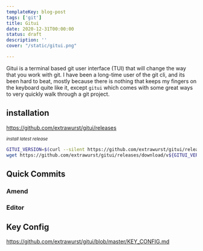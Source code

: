 ```yaml
---
templateKey: blog-post
tags: ['git']
title: Gitui
date: 2020-12-31T00:00:00
status: draft
description: ''
cover: "/static/gitui.png"

---
```


Gitui is a terminal based git user interface (TUI) that will change the way
that you work with git. I have been a long-time user of the git cli, and its
been hard to beat, mostly because there is nothing that keeps my fingers on the
keyboard quite like it, except `gitui` which comes with some great ways to very
quickly walk through a git project.


## installation

https://github.com/extrawurst/gitui/releases


_<small>install latest release</small>_
``` bash
GITUI_VERSION=$(curl --silent https://github.com/extrawurst/gitui/releases/latest | tr -d '"' | sed 's/^.*tag\///g' | sed 's/>.*$//g' | sed 's/^v//')
wget https://github.com/extrawurst/gitui/releases/download/v${GITUI_VERSION}/gitui-linux-musl.tar.gz -O- -q | sudo tar -zxf - -C /usr/bin/
```

## Quick Commits

### Amend

### Editor


## Key Config

https://github.com/extrawurst/gitui/blob/master/KEY_CONFIG.md

